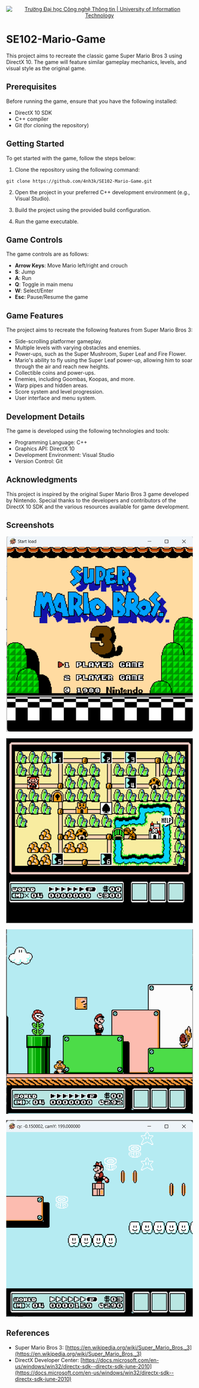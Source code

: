 <p align="center">
  <a href="https://www.uit.edu.vn/" title="Trường Đại học Công nghệ Thông tin" style="border: none;">
    <img src="https://i.imgur.com/WmMnSRt.png" alt="Trường Đại học Công nghệ Thông tin | University of Information Technology">
  </a>
</p>

# SE102-Mario-Game

This project aims to recreate the classic game Super Mario Bros 3 using DirectX 10. The game will feature similar gameplay mechanics, levels, and visual style as the original game.

## Prerequisites

Before running the game, ensure that you have the following installed:

- DirectX 10 SDK
- C++ compiler
- Git (for cloning the repository)

## Getting Started

To get started with the game, follow the steps below:

1. Clone the repository using the following command:
```shell
git clone https://github.com/4nh3k/SE102-Mario-Game.git
```

2. Open the project in your preferred C++ development environment (e.g., Visual Studio).

3. Build the project using the provided build configuration.

4. Run the game executable.

## Game Controls

The game controls are as follows:

- **Arrow Keys**: Move Mario left/right and crouch
- **S**: Jump
- **A**: Run
- **Q**: Toggle in main menu
- **W**: Select/Enter
- **Esc**: Pause/Resume the game

## Game Features

The project aims to recreate the following features from Super Mario Bros 3:

- Side-scrolling platformer gameplay.
- Multiple levels with varying obstacles and enemies.
- Power-ups, such as the Super Mushroom, Super Leaf and Fire Flower.
- Mario's ability to fly using the Super Leaf power-up, allowing him to soar through the air and reach new heights.
- Collectible coins and power-ups.
- Enemies, including Goombas, Koopas, and more.
- Warp pipes and hidden areas.
- Score system and level progression.
- User interface and menu system.

## Development Details

The game is developed using the following technologies and tools:

- Programming Language: C++
- Graphics API: DirectX 10
- Development Environment: Visual Studio
- Version Control: Git

## Acknowledgments

This project is inspired by the original Super Mario Bros 3 game developed by Nintendo. Special thanks to the developers and contributors of the DirectX 10 SDK and the various resources available for game development.

## Screenshots

![Main Menu Screenshot](screenshots/gameplay_1.png)

![Map Scene Screenshot](screenshots/gameplay_2.png)

![Play Scene Screenshot 3](screenshots/gameplay_3.png)

![Hidden Spot Screenshot 3](screenshots/gameplay_4.png)

## References

- Super Mario Bros 3: [https://en.wikipedia.org/wiki/Super_Mario_Bros._3](https://en.wikipedia.org/wiki/Super_Mario_Bros._3)
- DirectX Developer Center: [https://docs.microsoft.com/en-us/windows/win32/directx-sdk--directx-sdk-june-2010](https://docs.microsoft.com/en-us/windows/win32/directx-sdk--directx-sdk-june-2010)
